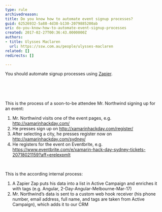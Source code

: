 ```yaml
---
type: rule
archivedreason: 
title: Do you know how to automate event signup processes?
guid: 62526932-5a88-4d38-b130-2079885200ab
uri: do-you-know-how-to-automate-event-signup-processes
created: 2017-02-27T00:36:43.0000000Z
authors:
- title: Ulysses Maclaren
  url: https://ssw.com.au/people/ulysses-maclaren
related: []
redirects: []

---
```



​You should automate signup processes using <a href="https&#58;//zapier.com/">Zapier</a>.<br><div><br></div>
<br><excerpt class='endintro'></excerpt><br>
<p>This is the process of&#160;a&#160;soon-to-be attendee&#160;Mr. Northwind signing up for an&#160;event&#58;<br></p><p></p><ol><li>Mr. Northwind visits one of the&#160;event pages, e.g. <a href="http&#58;//xamarinhackday.com/">http&#58;//xamarinhackday.com/</a><br></li><li>He presses sign up on <a href="http&#58;//xamarinhackday.com/register/">http&#58;//xamarinhackday.com/register/</a><br></li><li>After selecting a city, he presses register now on <a href="http&#58;//xamarinhackday.com/sydney/">http&#58;//xamarinhackday.com/sydney/</a><br></li><li>He registers for the event on Eventbrite, e.g. <a href="https&#58;//www.eventbrite.com/e/xamarin-hack-day-sydney-tickets-20718021159?aff=erelexpmlt">https&#58;//www.eventbrite.com/e/xamarin-hack-day-sydney-tickets-20718021159?aff=erelexpmlt​</a><br></li></ol><div><br></div><p class="ssw15-rteElement-P">This is the according internal process&#58;<br></p><ol><li>A Zapier Zap puts his data into a list in Active Campaign and enriches it with tag​s&#160;(e.g.&#160;Angular, 2-Day-Angular-Melbourne-Mar-17)<br></li><li>Mr. Northwind’s data is sent to a custom web hook​ receiver​ (his phone number, email address, full name, and tags are taken from Active Campaign), which adds it to our CRM​<br></li></ol><br><p></p>


